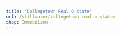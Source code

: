 ```yaml
---
title: "Collegetown Real O state"
url: /stillwater/collegetown-real-o-state/
shop: Immobilien
---
```

